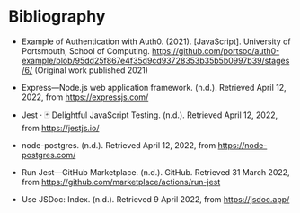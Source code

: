 # Bibliography

- Example of Authentication with Auth0. (2021). [JavaScript]. University of Portsmouth, School of Computing. https://github.com/portsoc/auth0-example/blob/95dd25f867e4f35d9cd93728353b35b5b0997b39/stages/6/ (Original work published 2021)

- Express—Node.js web application framework. (n.d.). Retrieved April 12, 2022, from https://expressjs.com/

- Jest · 🃏 Delightful JavaScript Testing. (n.d.). Retrieved April 12, 2022, from https://jestjs.io/

- node-postgres. (n.d.). Retrieved April 12, 2022, from https://node-postgres.com/

- Run Jest—GitHub Marketplace. (n.d.). GitHub. Retrieved 31 March 2022, from https://github.com/marketplace/actions/run-jest

- Use JSDoc: Index. (n.d.). Retrieved 9 April 2022, from https://jsdoc.app/
